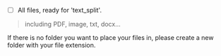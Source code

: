 - [ ] All files, ready for 'text_split'.

> including PDF, image, txt, docx...

If there is no folder you want to place your files in, please create a new folder with your file extension.
